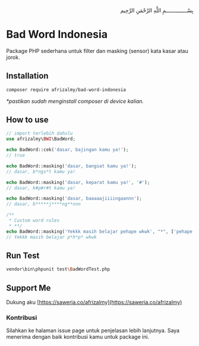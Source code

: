 <p align="right">
بِسْــــــــــــــمِ اللَّهِ الرَّحْمَنِ الرَّحِيم 
</p>

# Bad Word Indonesia
Package PHP sederhana untuk filter dan masking (sensor) kata kasar atau jorok.

## Installation
```bash
composer require afrizalmy/bad-word-indonesia
```
_*pastikan sudah menginstall composer di device kalian._

## How to use
```php
// import terlebih dahulu
use afrizalmy\BWI\BadWord;

echo BadWord::cek('dasar, bajingan kamu ya!');
// true

echo BadWord::masking('dasar, bangsat kamu ya!');
// dasar, b*ngs*t kamu ya!

echo BadWord::masking('dasar, keparat kamu ya!', '#');
// dasar, k#p#r#t kamu ya!

echo BadWord::masking('dasar, baaaaajiiiingaannn');
// dasar, b*****j****ng**nnn

/**
 * Custom word rules
 * **/
echo BadWord::masking('Yekkk masih belajar pehape wkwk', "*", ['pehape','php']);
// Yekkk masih belajar p*h*p* wkwk
```

## Run Test
```bash
vendor\bin\phpunit test\BadWordTest.php
```


## Support Me
Dukung aku [https://saweria.co/afrizalmy](https://saweria.co/afrizalmy)

### Kontribusi
Silahkan ke halaman issue page untuk penjelasan lebih lanjutnya.
Saya menerima dengan baik kontribusi kamu untuk package ini.
